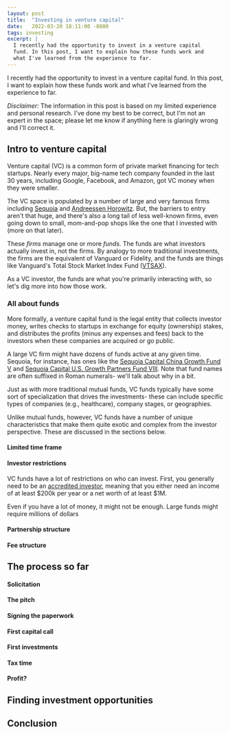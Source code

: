 ```yaml
---
layout: post
title:  "Investing in venture capital"
date:   2022-03-20 18:11:00 -0800
tags: investing
excerpt: |
  I recently had the opportunity to invest in a venture capital
  fund. In this post, I want to explain how these funds work and
  what I've learned from the experience to far.
---
```


I recently had the opportunity to invest in a venture capital
fund. In this post, I want to explain how these funds work and
what I've learned from the experience to far.

*Disclaimer:* The information in this post is based on my limited
experience and personal research. I've done my best to
be correct, but I'm not an expert in the space; please let me know
if anything here is glaringly wrong and I'll correct it.

## Intro to venture capital

Venture capital (VC) is a common form of private market financing
for tech startups. Nearly every major, big-name tech company founded
in the last 30 years, including Google, Facebook, and Amazon, got
VC money when they were smaller.

The VC space is populated by a number of large and very famous
firms including [Sequoia](https://www.sequoiacap.com/) and
[Andreessen Horowitz](https://a16z.com/). But, the barriers to
entry aren't that huge, and there's also a long tail of less well-known
firms, even going down to small, mom-and-pop shops like the one
that I invested with (more on that later).

These *firms* manage one or more *funds*. The funds are what investors
actually invest in, not the firms. By analogy to more traditional
investments, the firms are the equivalent of Vanguard or Fidelity,
and the funds are things like Vanguard's Total Stock Market Index
Fund ([VTSAX](https://investor.vanguard.com/mutual-funds/profile/fees/vtsax)).

As a VC investor, the funds are what you're primarily interacting with,
so let's dig more into how those work.

### All about funds

More formally, a venture capital fund is the legal entity that
collects investor money, writes checks to startups in exchange for
equity (ownership) stakes, and distributes the profits (minus any
expenses and fees) back to the investors when these companies are
acquired or go public.

A large VC firm might have dozens of funds active at any given time.
Sequoia, for instance, has ones like the
[Sequoia Capital China Growth Fund V](https://www.crunchbase.com/fund/sequoia-capital-raised-sequoia-capital-china-growth-fund-v--1833fa51)
and
[Sequoia Capital U.S. Growth Partners Fund VIII](https://www.crunchbase.com/fund/sequoia-capital-raised-sequoia-capital-u-s--growth-viii-principals-fund--a2ebdeae).
Note that fund names are often suffixed in Roman numerals-
we'll talk about why in a bit.

Just as with more traditional mutual funds, VC funds typically have
some sort of specialization that drives the investments- these can
include specific types of companies (e.g., healthcare), company stages,
or geographies.

Unlike mutual funds, however, VC funds have a number of unique
characteristics that make them quite exotic and complex
from the investor perspective. These are discussed in the
sections below.

#### Limited time frame

#### Investor restrictions

VC funds have a lot of restrictions on who can invest. First,
you generally need to be an
[accredited investor](https://www.investopedia.com/terms/a/accreditedinvestor.asp), meaning that you either need an income
of at least $200k per year or a net worth of at least $1M.

Even if you have a lot of money, it might not be enough. Large
funds might require millions of dollars

#### Partnership structure

#### Fee structure

####

## The process so far

#### Solicitation

#### The pitch

#### Signing the paperwork

#### First capital call

#### First investments

#### Tax time

#### Profit?

## Finding investment opportunities



## Conclusion

